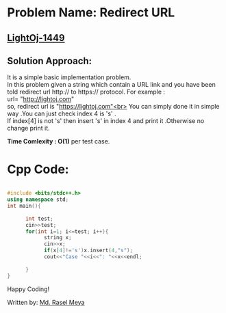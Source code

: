 # Problem Name: Redirect URL
## [LightOj-1449](https://lightoj.com/problem/redirect-url)
## Solution Approach:
 It is a simple basic implementation problem.<br>
 In this problem given a string which contain a URL link and you have been told redirect url  http:// to https://  protocol.
 For example : <br>
  url= "http://lightoj.com" <br>
so,  redirect url is "https://lightoj.com"<br>
You can simply done it in simple way .You can just check index 4 is 's' .<br>
 If index[4] is not 's' then insert 's' in index 4 and print it .Otherwise no change  print it.<br>

**Time Comlexity : O(1)** per test case.
# Cpp Code:
```cpp

#include <bits/stdc++.h>
using namespace std;
int main(){
      
      int test;
      cin>>test;
      for(int i=1; i<=test; i++){
            string x;
            cin>>x;
            if(x[4]!='s')x.insert(4,"s");
            cout<<"Case "<<i<<": "<<x<<endl;
            
      }    
}
```

Happy Coding!

Written by: [Md. Rasel Meya](https://www.linkedin.com/in/raselmeya/)